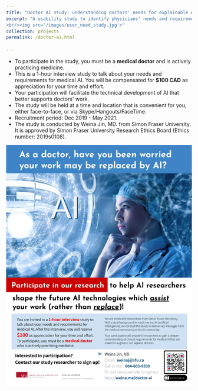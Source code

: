 ```yaml
---
title: "Doctor AI study: understanding doctors' needs for explainable AI"
excerpt: "A usability study to identify physicians’ needs and requirements of explainable artificial intelligence
<br/><img src='/images/user_need_study.jpg'>"
collection: projects
permalink: /doctor-ai.html

---
```



<script>(function(t,e,s,n){var o,a,c;t.SMCX=t.SMCX||[],e.getElementById(n)||(o=e.getElementsByTagName(s),a=o[o.length-1],c=e.createElement(s),c.type="text/javascript",c.async=!0,c.id=n,c.src=["https:"===location.protocol?"https://":"http://","widget.surveymonkey.com/collect/website/js/tRaiETqnLgj758hTBazgd5IivfPEhj_2FUp_2BRFniVOKyoa9qPi2gcoGeC8_2BFBUP6_2Fv.js"].join(""),a.parentNode.insertBefore(c,a))})(window,document,"script","smcx-sdk");</script>

- To participate in the study, you must be a **medical doctor** and is actively practicing medicine.
- This is a 1-hour interview study to talk about your needs and requirements for medical AI. You will be compensated for **$100 CAD** as appreciation for your time and effort.
- Your participation will facilitate the technical development of AI that better supports doctors' work.
- The study will be held at a time and location that is convenient for you, either face-to-face, or via Skype/Hangouts/FaceTime.
- Recruitment period: Dec 2019 - May 2021.
- The study is conducted by Weina Jin, MD. from Simon Fraser University. It is approved by Simon Fraser University Research Ethics Board (Ethics number: 2019s0108).

![doctor-ai-user-stuy-poster](/images/doctor_ai_recruitment_poster.jpg)
